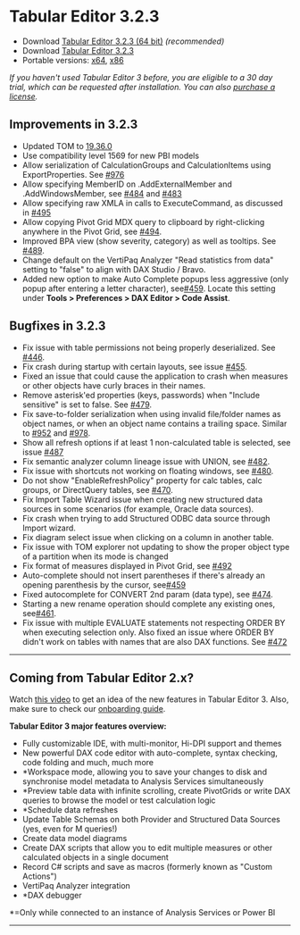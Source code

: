 # Tabular Editor 3.2.3

- Download [Tabular Editor 3.2.3 (64 bit)](https://cdn.tabulareditor.com/files/TabularEditor.3.2.3.x64.msi) *(recommended)*
- Download [Tabular Editor 3.2.3](https://cdn.tabulareditor.com/files/TabularEditor.3.2.3.x86.msi)
- Portable versions: [x64](https://cdn.tabulareditor.com/files/TabularEditor.3.2.3.x64.zip), [x86](https://cdn.tabulareditor.com/files/TabularEditor.3.2.3.x86.zip)

*If you haven't used Tabular Editor 3 before, you are eligible to a 30 day trial, which can be requested after installation. You can also [purchase a license](https://tabulareditor.com/licensing).*

## Improvements in 3.2.3

- Updated TOM to [19.36.0](https://www.nuget.org/packages/Microsoft.AnalysisServices.retail.amd64/)
- Use compatibility level 1569 for new PBI models
- Allow serialization of CalculationGroups and CalculationItems using ExportProperties. See [#976](https://github.com/TabularEditor/TabularEditor/issues/976)
- Allow specifying MemberID on .AddExternalMember and .AddWindowsMember, see [#484](https://github.com/TabularEditor/TabularEditor3/issues/484) and [#483](https://github.com/TabularEditor/TabularEditor3/issues/483)
- Allow specifying raw XMLA in calls to ExecuteCommand, as discussed in [#495](https://github.com/TabularEditor/TabularEditor3/issues/495)
- Allow copying Pivot Grid MDX query to clipboard by right-clicking anywhere in the Pivot Grid, see [#494](https://github.com/TabularEditor/TabularEditor3/issues/494).
- Improved BPA view (show severity, category) as well as tooltips. See [#489](https://github.com/TabularEditor/TabularEditor3/issues/489).
- Change default on the VertiPaq Analyzer "Read statistics from data" setting to "false" to align with DAX Studio / Bravo.
- Added new option to make Auto Complete popups less aggressive (only popup after entering a letter character), see[#459](https://github.com/TabularEditor/TabularEditor3/issues/459/). Locate this setting under **Tools > Preferences > DAX Editor > Code Assist**.

## Bugfixes in 3.2.3

- Fix issue with table permissions not being properly deserialized. See [#446](https://github.com/TabularEditor/TabularEditor3/issues/446).
- Fix crash during startup with certain layouts, see issue [#455](https://github.com/TabularEditor/TabularEditor3/issues/455).
- Fixed an issue that could cause the application to crash when measures or other objects have curly braces in their names.
- Remove asterisk'ed properties (keys, passwords) when "Include sensitive" is set to false. See [#479](https://github.com/TabularEditor/TabularEditor3/issues/479).
- Fix save-to-folder serialization when using invalid file/folder names as object names, or when an object name contains a trailing space. Similar to [#952](https://github.com/TabularEditor/TabularEditor/issues/952) and [#978](https://github.com/TabularEditor/TabularEditor/issues/978).
- Show all refresh options if at least 1 non-calculated table is selected, see issue [#487](https://github.com/TabularEditor/TabularEditor3/issues/487) 
- Fix semantic analyzer column lineage issue with UNION, see [#482](https://github.com/TabularEditor/TabularEditor3/issues/482).
- Fix issue with shortcuts not working on floating windows, see [#480](https://github.com/TabularEditor/TabularEditor3/issues/480).
- Do not show "EnableRefreshPolicy" property for calc tables, calc groups, or DirectQuery tables, see [#470](https://github.com/TabularEditor/TabularEditor3/issues/470).
- Fix Import Table Wizard issue when creating new structured data sources in some scenarios (for example, Oracle data sources).
- Fix crash when trying to add Structured ODBC data source through Import wizard.
- Fix diagram select issue when clicking on a column in another table.
- Fix issue with TOM explorer not updating to show the proper object type of a partition when its mode is changed
- Fix format of measures displayed in Pivot Grid, see [#492](https://github.com/TabularEditor/TabularEditor3/issues/492) 
- Auto-complete should not insert parentheses if there's already an opening parenthesis by the cursor, see[#459](https://github.com/TabularEditor/TabularEditor3/issues/459/)
- Fixed autocomplete for CONVERT 2nd param (data type), see [#474](https://github.com/TabularEditor/TabularEditor3/issues/474).
- Starting a new rename operation should complete any existing ones, see[#461](https://github.com/TabularEditor/TabularEditor3/issues/461/).
- Fix issue with multiple EVALUATE statements not respecting ORDER BY when executing selection only. Also fixed an issue where ORDER BY didn't work on tables with names that are also DAX functions. See [#472](https://github.com/TabularEditor/TabularEditor3/issues/472)

---
## Coming from Tabular Editor 2.x?

Watch [this video](https://www.youtube.com/watch?v=pt3DdcjfImY) to get an idea of the new features in Tabular Editor 3. Also, make sure to check our [onboarding guide](https://docs.tabulareditor.com/onboarding/index.html).

**Tabular Editor 3 major features overview:**
- Fully customizable IDE, with multi-monitor, Hi-DPI support and themes
- New powerful DAX code editor with auto-complete, syntax checking, code folding and much, much more
- *Workspace mode, allowing you to save your changes to disk and synchronise model metadata to Analysis Services simultaneously
- *Preview table data with infinite scrolling, create PivotGrids or write DAX queries to browse the model or test calculation logic
- *Schedule data refreshes
- Update Table Schemas on both Provider and Structured Data Sources (yes, even for M queries!)
- Create data model diagrams
- Create DAX scripts that allow you to edit multiple measures or other calculated objects in a single document
- Record C# scripts and save as macros (formerly known as "Custom Actions")
- VertiPaq Analyzer integration
- *DAX debugger

*=Only while connected to an instance of Analysis Services or Power BI

---